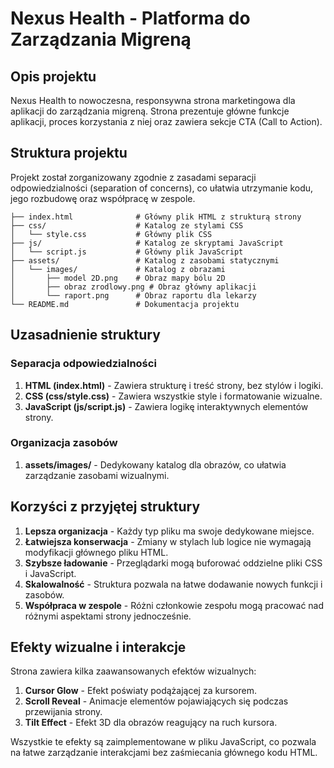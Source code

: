 # Nexus Health - Platforma do Zarządzania Migreną

## Opis projektu

Nexus Health to nowoczesna, responsywna strona marketingowa dla aplikacji do zarządzania migreną. Strona prezentuje główne funkcje aplikacji, proces korzystania z niej oraz zawiera sekcje CTA (Call to Action).

## Struktura projektu

Projekt został zorganizowany zgodnie z zasadami separacji odpowiedzialności (separation of concerns), co ułatwia utrzymanie kodu, jego rozbudowę oraz współpracę w zespole.

```
├── index.html              # Główny plik HTML z strukturą strony
├── css/                    # Katalog ze stylami CSS
│   └── style.css           # Główny plik CSS
├── js/                     # Katalog ze skryptami JavaScript
│   └── script.js           # Główny plik JavaScript
├── assets/                 # Katalog z zasobami statycznymi
│   └── images/             # Katalog z obrazami
│       ├── model 2D.png    # Obraz mapy bólu 2D
│       ├── obraz zrodlowy.png # Obraz główny aplikacji
│       └── raport.png      # Obraz raportu dla lekarzy
└── README.md               # Dokumentacja projektu
```

## Uzasadnienie struktury

### Separacja odpowiedzialności

1. **HTML (index.html)** - Zawiera strukturę i treść strony, bez stylów i logiki.
2. **CSS (css/style.css)** - Zawiera wszystkie style i formatowanie wizualne.
3. **JavaScript (js/script.js)** - Zawiera logikę interaktywnych elementów strony.

### Organizacja zasobów

1. **assets/images/** - Dedykowany katalog dla obrazów, co ułatwia zarządzanie zasobami wizualnymi.

## Korzyści z przyjętej struktury

1. **Lepsza organizacja** - Każdy typ pliku ma swoje dedykowane miejsce.
2. **Łatwiejsza konserwacja** - Zmiany w stylach lub logice nie wymagają modyfikacji głównego pliku HTML.
3. **Szybsze ładowanie** - Przeglądarki mogą buforować oddzielne pliki CSS i JavaScript.
4. **Skalowalność** - Struktura pozwala na łatwe dodawanie nowych funkcji i zasobów.
5. **Współpraca w zespole** - Różni członkowie zespołu mogą pracować nad różnymi aspektami strony jednocześnie.

## Efekty wizualne i interakcje

Strona zawiera kilka zaawansowanych efektów wizualnych:

1. **Cursor Glow** - Efekt poświaty podążającej za kursorem.
2. **Scroll Reveal** - Animacje elementów pojawiających się podczas przewijania strony.
3. **Tilt Effect** - Efekt 3D dla obrazów reagujący na ruch kursora.

Wszystkie te efekty są zaimplementowane w pliku JavaScript, co pozwala na łatwe zarządzanie interakcjami bez zaśmiecania głównego kodu HTML.